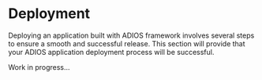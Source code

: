 # Deployment

Deploying an application built with ADIOS framework involves several steps to ensure a smooth and successful release. This section will provide that your ADIOS application deployment process will be successful.

Work in progress...